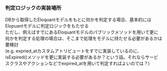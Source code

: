 ### 判定ロジックの実装場所
<!-- {ISSUEタイトル}.md になります -->
<!-- ISSUEラベル名に対応するディレクトリに格納されます -->
<!-- ISSUEタイトルに`###`を足して、descriptionの1行目に自動追記します -->

DBから取得したEloquantモデルをもとに何かを判定する場合、基本的にはElopuantモデルに判定ロジックをもたせる    
ただし、例えばすでにあるEloquantモデルのパブリックメソッドを用いて更に何かを判定する処理の場合は、そこまで処理をモデルに持たせる必要があるかは要検討  
(e.g. expried_atカスタムアトリビュートをすでに実装しているのに、isExpired()メソッドを更に実装する必要があるか？という話。それならサービスクラスやアクションなどでexpired_atを用いて判定すればよいのでは？)  
